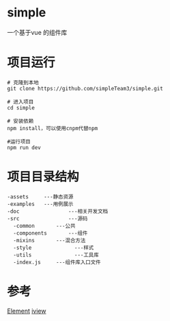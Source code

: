 # simple
一个基于vue 的组件库

# 项目运行

```
# 克隆到本地
git clone https://github.com/simpleTeam3/simple.git

# 进入项目
cd simple

# 安装依赖
npm install，可以使用cnpm代替npm

#运行项目
npm run dev
```

# 项目目录结构

```
-assets     ---静态资源
-examples   ---用例展示
-doc				---相关开发文档
-src				---源码
  -common       ---公共
  -components		---组件
  -mixins       ---混合方法
  -style			  ---样式
  -utils			  ---工具库
  -index.js     ---组件库入口文件
```

# 参考
[Element](https://github.com/ElemeFE/element)
[iview](https://github.com/iview/iview)